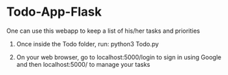 # Todo-App-Flask
One can use this webapp to keep a list of his/her tasks and priorities

1) Once inside the Todo folder, run:
   python3 Todo.py
    
2) On your web browser, go to localhost:5000/login to sign in using Google and then localhost:5000/ to manage your tasks


